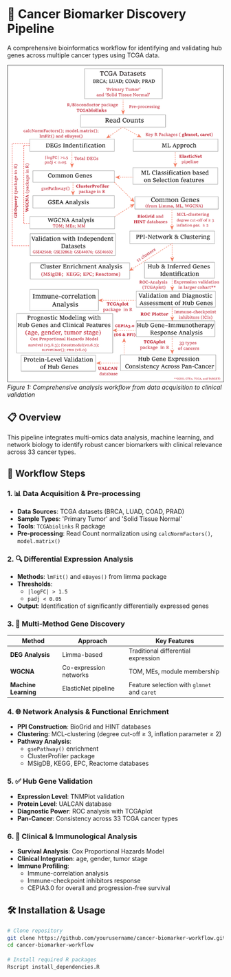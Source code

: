 # 🧬 Cancer Biomarker Discovery Pipeline

A comprehensive bioinformatics workflow for identifying and validating hub genes across multiple cancer types using TCGA data.

![Workflow Diagram](workflow.png)
*Figure 1: Comprehensive analysis workflow from data acquisition to clinical validation*

## 📋 Overview

This pipeline integrates multi-omics data analysis, machine learning, and network biology to identify robust cancer biomarkers with clinical relevance across 33 cancer types.

## 🔄 Workflow Steps

### 1. 📊 Data Acquisition & Pre-processing
- **Data Sources**: TCGA datasets (BRCA, LUAD, COAD, PRAD)
- **Sample Types**: 'Primary Tumor' and 'Solid Tissue Normal'
- **Tools**: `TCGAbiolinks` R package
- **Pre-processing**: Read Count normalization using `calcNormFactors()`, `model.matrix()`

### 2. 🔍 Differential Expression Analysis
- **Methods**: `lmFit()` and `eBayes()` from limma package
- **Thresholds**: 
  - `|logFC| > 1.5`
  - `padj < 0.05`
- **Output**: Identification of significantly differentially expressed genes

### 3. 🎯 Multi-Method Gene Discovery
| Method | Approach | Key Features |
|--------|----------|--------------|
| **DEG Analysis** | Limma-based | Traditional differential expression |
| **WGCNA** | Co-expression networks | TOM, MEs, module membership |
| **Machine Learning** | ElasticNet pipeline | Feature selection with `glmnet` and `caret` |

### 4. 🌐 Network Analysis & Functional Enrichment
- **PPI Construction**: BioGrid and HINT databases
- **Clustering**: MCL-clustering (degree cut-off ≥ 3, inflation parameter ≥ 2)
- **Pathway Analysis**: 
  - `gsePathway()` enrichment
  - ClusterProfiler package
  - MSigDB, KEGG, EPC, Reactome databases

### 5. ✅ Hub Gene Validation
- **Expression Level**: TNMPlot validation
- **Protein Level**: UALCAN database
- **Diagnostic Power**: ROC analysis with TCGAplot
- **Pan-Cancer**: Consistency across 33 TCGA cancer types

### 6. 🏥 Clinical & Immunological Analysis
- **Survival Analysis**: Cox Proportional Hazards Model
- **Clinical Integration**: age, gender, tumor stage
- **Immune Profiling**: 
  - Immune-correlation analysis
  - Immune-checkpoint inhibitors response
  - CEPIA3.0 for overall and progression-free survival

## 🛠️ Installation & Usage

```bash
# Clone repository
git clone https://github.com/yourusername/cancer-biomarker-workflow.git
cd cancer-biomarker-workflow

# Install required R packages
Rscript install_dependencies.R
